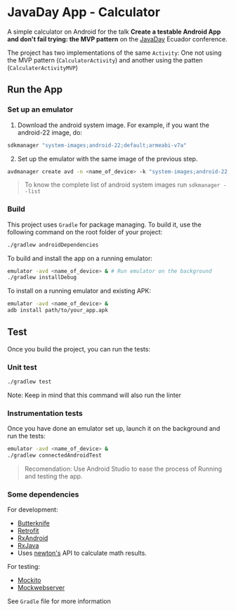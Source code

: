 # JavaDay App - Calculator

A simple calculator on Android for the talk **Create a testable Android App and don't fail trying: the MVP pattern** on the [JavaDay](https://www.javaday.ec/) Ecuador conference.

The project has two implementations of the same `Activity`: One not using the MVP pattern (`CalculatorActivity`) and another using the patten (`CalculaterActivityMVP`)

## Run the App
### Set up an emulator 

1. Download the android system image. For example, if you want the android-22 image, do:
```bash
sdkmanager "system-images;android-22;default;armeabi-v7a"
```
2. Set up the emulator with the same image of the previous step.

```bash
avdmanager create avd -n <name_of_device> -k "system-images;android-22;default;armeabi-v7a"
```
> To know the complete list of android system images run `sdkmanager --list`

### Build
This project uses `Gradle` for package managing. To build it, use the following command on the root folder of your project:

```bash
./gradlew androidDependencies
```

To build and install the app on a running emulator: 

```bash
emulator -avd <name_of_device> & # Run emulator on the background
./gradlew installDebug 
```

To install on a running emulator and existing APK:

```bash
emulator -avd <name_of_device> &
adb install path/to/your_app.apk
```

## Test
Once you build the project, you can run the tests:

### Unit test

```bash
./gradlew test
```

Note: Keep in mind that this command will also run the linter

### Instrumentation tests
Once you have done an emulator set up, launch it on the background and run the tests:

```bash
emulator -avd <name_of_device> &
./gradlew connectedAndroidTest
```

> Recomendation: Use Android Studio to ease the process of Running and testing the app. 

### Some dependencies

For development:
* [Butterknife](https://jakewharton.github.io/butterknife/)
* [Retrofit](https://square.github.io/retrofit/)
* [RxAndroid](https://github.com/ReactiveX/RxAndroid)
* [RxJava](https://github.com/ReactiveX/RxJava)
* Uses [newton's](https://github.com/aunyks/newton-api) API to calculate math results.

For testing:
* [Mockito](https://site.mockito.org/)
* [Mockwebserver](https://github.com/square/okhttp/tree/master/mockwebserver)

See `Gradle` file for more information

